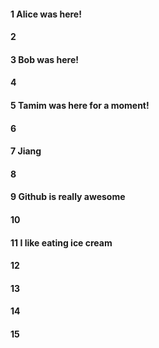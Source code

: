 #### 1 Alice was here!
#### 2
#### 3 Bob was here!
#### 4
#### 5 Tamim was here for a moment!
#### 6
#### 7 Jiang
#### 8
#### 9 Github is really awesome
#### 10
#### 11 I like eating ice cream
#### 12
#### 13
#### 14
#### 15